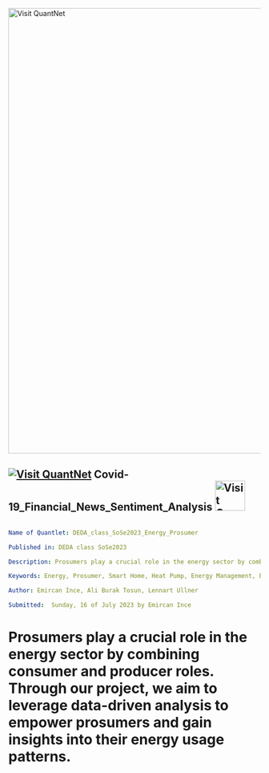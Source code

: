 [<img src="https://github.com/QuantLet/Styleguide-and-FAQ/blob/master/pictures/banner.png" width="888" alt="Visit QuantNet">](http://quantlet.de/)

## [<img src="https://github.com/QuantLet/Styleguide-and-FAQ/blob/master/pictures/qloqo.png" alt="Visit QuantNet">](http://quantlet.de/) **Covid-19_Financial_News_Sentiment_Analysis** [<img src="https://github.com/QuantLet/Styleguide-and-FAQ/blob/master/pictures/QN2.png" width="60" alt="Visit QuantNet 2.0">](http://quantlet.de/)

```yaml

Name of Quantlet: DEDA_class_SoSe2023_Energy_Prosumer

Published in: DEDA class SoSe2023

Description: Prosumers play a crucial role in the energy sector by combining consumer and producer roles. Through our project, we aim to leverage data-driven analysis to empower prosumers and gain insights into their energy usage patterns. By analyzing the behavior and consumption patterns of prosumers, we can identify opportunities for optimizing energy flows, increasing efficiency, and reducing costs. This data-driven approach allows us to develop strategies tailored to individual prosumer needs, such as implementing energy storage systems, demand-side management techniques and integrating heat pumps to energy systems.

Keywords: Energy, Prosumer, Smart Home, Heat Pump, Energy Management, Electrification

Author: Emircan Ince, Ali Burak Tosun, Lennart Ullner

Submitted:  Sunday, 16 of July 2023 by Emircan Ince

```

# Prosumers play a crucial role in the energy sector by combining consumer and producer roles. Through our project, we aim to leverage data-driven analysis to empower prosumers and gain insights into their energy usage patterns.
